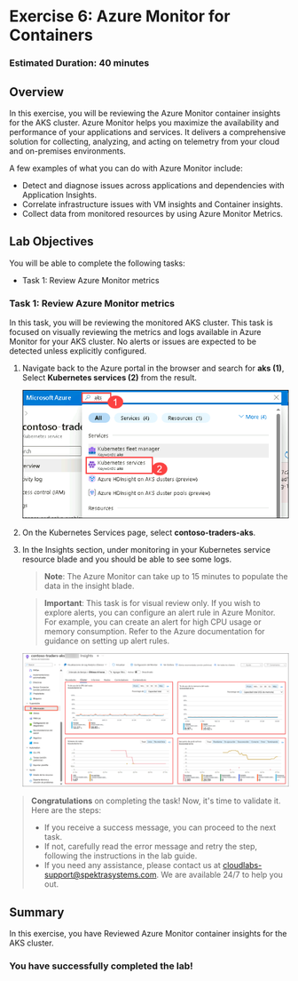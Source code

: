 # Exercise 6: Azure Monitor for Containers
   
### Estimated Duration: 40 minutes

## Overview

In this exercise, you will be reviewing the Azure Monitor container insights for the AKS cluster. Azure Monitor helps you maximize the availability and performance of your applications and services. It delivers a comprehensive solution for collecting, analyzing, and acting on telemetry from your cloud and on-premises environments.

A few examples of what you can do with Azure Monitor include:

- Detect and diagnose issues across applications and dependencies with Application Insights.
- Correlate infrastructure issues with VM insights and Container insights.
- Collect data from monitored resources by using Azure Monitor Metrics.

## Lab Objectives

You will be able to complete the following tasks:

- Task 1: Review Azure Monitor metrics

### Task 1: Review Azure Monitor metrics

In this task, you will be reviewing the monitored AKS cluster. This task is focused on visually reviewing the metrics and logs available in Azure Monitor for your AKS cluster. No alerts or issues are expected to be detected unless explicitly configured.

1. Navigate back to the Azure portal in the browser and search for **aks (1)**, Select **Kubernetes services (2)** from the result.

   ![This is a screenshot of the Azure Portal for AKS showing adding a Namespace.](media/a7.png "Add a Namespace")
     
1. On the Kubernetes Services page, select **contoso-traders-aks<inject key="DeploymentID" enableCopy="false"/>**.
   
1. In the Insights section, under monitoring in your Kubernetes service resource blade and you should be able to see some logs.

   > **Note**: The Azure Monitor can take up to 15 minutes to populate the data in the insight blade.

   > **Important**: This task is for visual review only. If you wish to explore alerts, you can configure an alert rule in Azure Monitor. For example, you can create an alert for high CPU usage or memory consumption. Refer to the Azure documentation for guidance on setting up alert rules.
    
    ![This is a screenshot of the Azure Portal for AKS showing adding a Namespace.](media/12.png "Add a Namespace")


> **Congratulations** on completing the task! Now, it's time to validate it. Here are the steps:
> - If you receive a success message, you can proceed to the next task.
> - If not, carefully read the error message and retry the step, following the instructions in the lab guide. 
> - If you need any assistance, please contact us at cloudlabs-support@spektrasystems.com. We are available 24/7 to help you out.

<validation step="ba51688d-c5b8-43c8-811c-e78e9a5539ce" />

## Summary

In this exercise, you have Reviewed Azure Monitor container insights for the AKS cluster.

### You have successfully completed the lab!